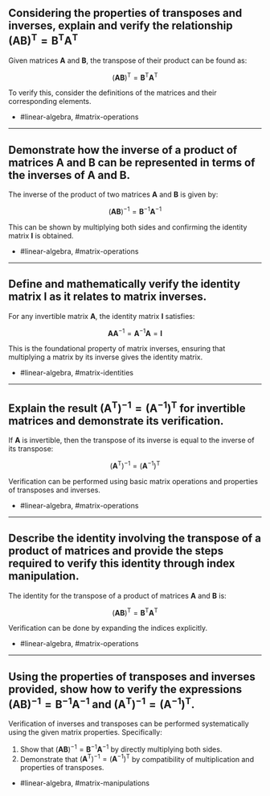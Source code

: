 ## Considering the properties of transposes and inverses, explain and verify the relationship $(\mathbf{A B})^{\mathrm{T}}=\mathbf{B}^{\mathrm{T}} \mathbf{A}^{\mathrm{T}}$

Given matrices $\mathbf{A}$ and $\mathbf{B}$, the transpose of their product can be found as:

$$
(\mathbf{A B})^{\mathrm{T}} = \mathbf{B}^{\mathrm{T}} \mathbf{A}^{\mathrm{T}}
$$

To verify this, consider the definitions of the matrices and their corresponding elements.

- #linear-algebra, #matrix-operations

---

## Demonstrate how the inverse of a product of matrices $\mathbf{A}$ and $\mathbf{B}$ can be represented in terms of the inverses of $\mathbf{A}$ and $\mathbf{B}$.

The inverse of the product of two matrices $\mathbf{A}$ and $\mathbf{B}$ is given by:

$$
(\mathbf{A B})^{-1} = \mathbf{B}^{-1} \mathbf{A}^{-1}
$$

This can be shown by multiplying both sides and confirming the identity matrix $\mathbf{I}$ is obtained.

- #linear-algebra, #matrix-operations

---

## Define and mathematically verify the identity matrix $\mathbf{I}$ as it relates to matrix inverses.

For any invertible matrix $\mathbf{A}$, the identity matrix $\mathbf{I}$ satisfies:

$$
\mathbf{A} \mathbf{A}^{-1} = \mathbf{A}^{-1} \mathbf{A} = \mathbf{I}
$$

This is the foundational property of matrix inverses, ensuring that multiplying a matrix by its inverse gives the identity matrix.

- #linear-algebra, #matrix-identities

---

## Explain the result $\left(\mathbf{A}^{\mathrm{T}}\right)^{-1}=\left(\mathbf{A}^{-1}\right)^{\mathrm{T}}$ for invertible matrices and demonstrate its verification.

If $\mathbf{A}$ is invertible, then the transpose of its inverse is equal to the inverse of its transpose:

$$
\left(\mathbf{A}^{\mathrm{T}}\right)^{-1} = \left(\mathbf{A}^{-1}\right)^{\mathrm{T}}
$$

Verification can be performed using basic matrix operations and properties of transposes and inverses.

- #linear-algebra, #matrix-operations

---

## Describe the identity involving the transpose of a product of matrices and provide the steps required to verify this identity through index manipulation.

The identity for the transpose of a product of matrices $\mathbf{A}$ and $\mathbf{B}$ is:

$$
(\mathbf{A B})^{\mathrm{T}} = \mathbf{B}^{\mathrm{T}} \mathbf{A}^{\mathrm{T}}
$$

Verification can be done by expanding the indices explicitly.

- #linear-algebra, #matrix-operations

---

## Using the properties of transposes and inverses provided, show how to verify the expressions $(\mathbf{A B})^{-1}=\mathbf{B}^{-1}\mathbf{A}^{-1}$ and $\left(\mathbf{A}^{\mathrm{T}}\right)^{-1}=\left(\mathbf{A}^{-1}\right)^{\mathrm{T}}$.

Verification of inverses and transposes can be performed systematically using the given matrix properties. Specifically:

1. Show that $(\mathbf{A B})^{-1} = \mathbf{B}^{-1} \mathbf{A}^{-1}$ by directly multiplying both sides.
2. Demonstrate that $\left(\mathbf{A}^{\mathrm{T}}\right)^{-1} = \left(\mathbf{A}^{-1}\right)^{\mathrm{T}}$ by compatibility of multiplication and properties of transposes.

- #linear-algebra, #matrix-manipulations